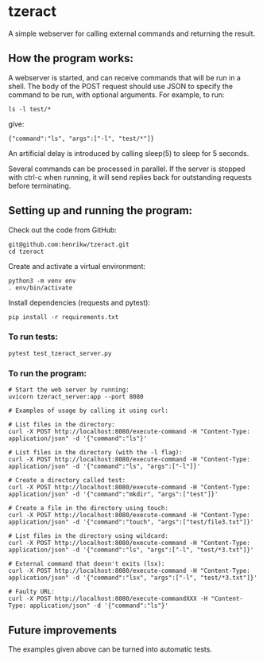 # tzeract
A simple webserver for calling external commands and returning the result.

## How the program works:

A webserver is started, and can receive commands that will be run in a shell. The body of the POST request should use JSON to
specify the command to be run, with optional arguments. For example, to run:
```
ls -l test/*
```

give:
```
{"command":"ls", "args":["-l", "test/*"]}
```

An artificial delay is introduced by calling sleep(5) to sleep for 5 seconds.

Several commands can be processed in parallel. If the server is stopped with ctrl-c when running, it will
send replies back for outstanding requests before terminating.

## Setting up and running the program:

Check out the code from GitHub:

```
git@github.com:henrikw/tzeract.git
cd tzeract
```

Create and activate a virtual environment:
```
python3 -m venv env
. env/bin/activate
```

Install dependencies (requests and pytest):
```
pip install -r requirements.txt
```

### To run tests:

```    
pytest test_tzeract_server.py
```

### To run the program:

```
# Start the web server by running:
uvicorn tzeract_server:app --port 8080

# Examples of usage by calling it using curl:

# List files in the directory:
curl -X POST http://localhost:8080/execute-command -H "Content-Type: application/json" -d '{"command":"ls"}'

# List files in the directory (with the -l flag):
curl -X POST http://localhost:8080/execute-command -H "Content-Type: application/json" -d '{"command":"ls", "args":["-l"]}'

# Create a directory called test:
curl -X POST http://localhost:8080/execute-command -H "Content-Type: application/json" -d '{"command":"mkdir", "args":["test"]}'

# Create a file in the directory using touch:
curl -X POST http://localhost:8080/execute-command -H "Content-Type: application/json" -d '{"command":"touch", "args":["test/file3.txt"]}'

# List files in the directory using wildcard:
curl -X POST http://localhost:8080/execute-command -H "Content-Type: application/json" -d '{"command":"ls", "args":["-l", "test/*3.txt"]}'

# External command that doesn't exits (lsx):
curl -X POST http://localhost:8080/execute-command -H "Content-Type: application/json" -d '{"command":"lsx", "args":["-l", "test/*3.txt"]}'

# Faulty URL:
curl -X POST http://localhost:8080/execute-commandXXX -H "Content-Type: application/json" -d '{"command":"ls"}'
```

## Future improvements

The examples given above can be turned into automatic tests.
